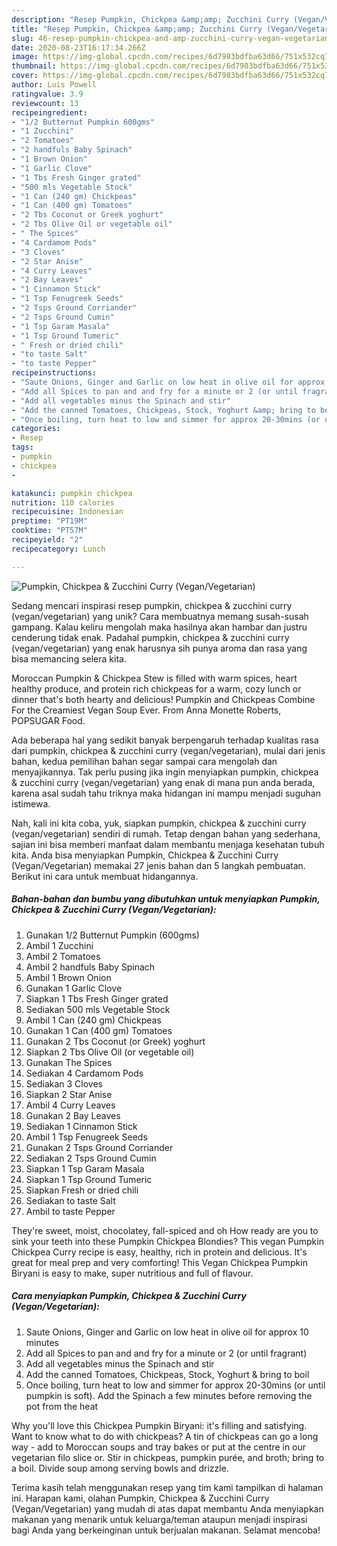 ```yaml
---
description: "Resep Pumpkin, Chickpea &amp;amp; Zucchini Curry (Vegan/Vegetarian) Anti Gagal"
title: "Resep Pumpkin, Chickpea &amp;amp; Zucchini Curry (Vegan/Vegetarian) Anti Gagal"
slug: 46-resep-pumpkin-chickpea-and-amp-zucchini-curry-vegan-vegetarian-anti-gagal
date: 2020-08-23T16:17:34.266Z
image: https://img-global.cpcdn.com/recipes/6d7983bdfba63d66/751x532cq70/pumpkin-chickpea-zucchini-curry-veganvegetarian-recipe-main-photo.jpg
thumbnail: https://img-global.cpcdn.com/recipes/6d7983bdfba63d66/751x532cq70/pumpkin-chickpea-zucchini-curry-veganvegetarian-recipe-main-photo.jpg
cover: https://img-global.cpcdn.com/recipes/6d7983bdfba63d66/751x532cq70/pumpkin-chickpea-zucchini-curry-veganvegetarian-recipe-main-photo.jpg
author: Luis Powell
ratingvalue: 3.9
reviewcount: 13
recipeingredient:
- "1/2 Butternut Pumpkin 600gms"
- "1 Zucchini"
- "2 Tomatoes"
- "2 handfuls Baby Spinach"
- "1 Brown Onion"
- "1 Garlic Clove"
- "1 Tbs Fresh Ginger grated"
- "500 mls Vegetable Stock"
- "1 Can (240 gm) Chickpeas"
- "1 Can (400 gm) Tomatoes"
- "2 Tbs Coconut or Greek yoghurt"
- "2 Tbs Olive Oil or vegetable oil"
- " The Spices"
- "4 Cardamom Pods"
- "3 Cloves"
- "2 Star Anise"
- "4 Curry Leaves"
- "2 Bay Leaves"
- "1 Cinnamon Stick"
- "1 Tsp Fenugreek Seeds"
- "2 Tsps Ground Corriander"
- "2 Tsps Ground Cumin"
- "1 Tsp Garam Masala"
- "1 Tsp Ground Tumeric"
- " Fresh or dried chili"
- "to taste Salt"
- "to taste Pepper"
recipeinstructions:
- "Saute Onions, Ginger and Garlic on low heat in olive oil for approx 10 minutes"
- "Add all Spices to pan and and fry for a minute or 2 (or until fragrant)"
- "Add all vegetables minus the Spinach and stir"
- "Add the canned Tomatoes, Chickpeas, Stock, Yoghurt &amp; bring to boil"
- "Once boiling, turn heat to low and simmer for approx 20-30mins (or until pumpkin is soft). Add the Spinach a few minutes before removing the pot from the heat"
categories:
- Resep
tags:
- pumpkin
- chickpea
- 

katakunci: pumpkin chickpea  
nutrition: 110 calories
recipecuisine: Indonesian
preptime: "PT19M"
cooktime: "PT57M"
recipeyield: "2"
recipecategory: Lunch

---
```



![Pumpkin, Chickpea &amp; Zucchini Curry (Vegan/Vegetarian)](https://img-global.cpcdn.com/recipes/6d7983bdfba63d66/751x532cq70/pumpkin-chickpea-zucchini-curry-veganvegetarian-recipe-main-photo.jpg)

Sedang mencari inspirasi resep pumpkin, chickpea &amp; zucchini curry (vegan/vegetarian) yang unik? Cara membuatnya memang susah-susah gampang. Kalau keliru mengolah maka hasilnya akan hambar dan justru cenderung tidak enak. Padahal pumpkin, chickpea &amp; zucchini curry (vegan/vegetarian) yang enak harusnya sih punya aroma dan rasa yang bisa memancing selera kita.

Moroccan Pumpkin &amp; Chickpea Stew is filled with warm spices, heart healthy produce, and protein rich chickpeas for a warm, cozy lunch or dinner that&#39;s both hearty and delicious! Pumpkin and Chickpeas Combine For the Creamiest Vegan Soup Ever. From Anna Monette Roberts, POPSUGAR Food.

Ada beberapa hal yang sedikit banyak berpengaruh terhadap kualitas rasa dari pumpkin, chickpea &amp; zucchini curry (vegan/vegetarian), mulai dari jenis bahan, kedua pemilihan bahan segar sampai cara mengolah dan menyajikannya. Tak perlu pusing jika ingin menyiapkan pumpkin, chickpea &amp; zucchini curry (vegan/vegetarian) yang enak di mana pun anda berada, karena asal sudah tahu triknya maka hidangan ini mampu menjadi suguhan istimewa.


Nah, kali ini kita coba, yuk, siapkan pumpkin, chickpea &amp; zucchini curry (vegan/vegetarian) sendiri di rumah. Tetap dengan bahan yang sederhana, sajian ini bisa memberi manfaat dalam membantu menjaga kesehatan tubuh kita. Anda bisa menyiapkan Pumpkin, Chickpea &amp; Zucchini Curry (Vegan/Vegetarian) memakai 27 jenis bahan dan 5 langkah pembuatan. Berikut ini cara untuk membuat hidangannya.

<!--inarticleads1-->

##### Bahan-bahan dan bumbu yang dibutuhkan untuk menyiapkan Pumpkin, Chickpea &amp; Zucchini Curry (Vegan/Vegetarian):

1. Gunakan 1/2 Butternut Pumpkin (600gms)
1. Ambil 1 Zucchini
1. Ambil 2 Tomatoes
1. Ambil 2 handfuls Baby Spinach
1. Ambil 1 Brown Onion
1. Gunakan 1 Garlic Clove
1. Siapkan 1 Tbs Fresh Ginger grated
1. Sediakan 500 mls Vegetable Stock
1. Ambil 1 Can (240 gm) Chickpeas
1. Gunakan 1 Can (400 gm) Tomatoes
1. Gunakan 2 Tbs Coconut (or Greek) yoghurt
1. Siapkan 2 Tbs Olive Oil (or vegetable oil)
1. Gunakan  The Spices
1. Sediakan 4 Cardamom Pods
1. Sediakan 3 Cloves
1. Siapkan 2 Star Anise
1. Ambil 4 Curry Leaves
1. Gunakan 2 Bay Leaves
1. Sediakan 1 Cinnamon Stick
1. Ambil 1 Tsp Fenugreek Seeds
1. Gunakan 2 Tsps Ground Corriander
1. Sediakan 2 Tsps Ground Cumin
1. Siapkan 1 Tsp Garam Masala
1. Siapkan 1 Tsp Ground Tumeric
1. Siapkan  Fresh or dried chili
1. Sediakan to taste Salt
1. Ambil to taste Pepper


They&#39;re sweet, moist, chocolatey, fall-spiced and oh How ready are you to sink your teeth into these Pumpkin Chickpea Blondies? This vegan Pumpkin Chickpea Curry recipe is easy, healthy, rich in protein and delicious. It&#39;s great for meal prep and very comforting! This Vegan Chickpea Pumpkin Biryani is easy to make, super nutritious and full of flavour. 

<!--inarticleads2-->

##### Cara menyiapkan Pumpkin, Chickpea &amp; Zucchini Curry (Vegan/Vegetarian):

1. Saute Onions, Ginger and Garlic on low heat in olive oil for approx 10 minutes
1. Add all Spices to pan and and fry for a minute or 2 (or until fragrant)
1. Add all vegetables minus the Spinach and stir
1. Add the canned Tomatoes, Chickpeas, Stock, Yoghurt &amp; bring to boil
1. Once boiling, turn heat to low and simmer for approx 20-30mins (or until pumpkin is soft). Add the Spinach a few minutes before removing the pot from the heat


Why you&#39;ll love this Chickpea Pumpkin Biryani: it&#39;s filling and satisfying. Want to know what to do with chickpeas? A tin of chickpeas can go a long way - add to Moroccan soups and tray bakes or put at the centre in our vegetarian filo slice or. Stir in chickpeas, pumpkin purée, and broth; bring to a boil. Divide soup among serving bowls and drizzle. 

Terima kasih telah menggunakan resep yang tim kami tampilkan di halaman ini. Harapan kami, olahan Pumpkin, Chickpea &amp; Zucchini Curry (Vegan/Vegetarian) yang mudah di atas dapat membantu Anda menyiapkan makanan yang menarik untuk keluarga/teman ataupun menjadi inspirasi bagi Anda yang berkeinginan untuk berjualan makanan. Selamat mencoba!
